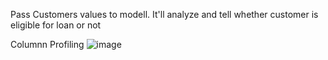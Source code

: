 Pass Customers values to modell. It'll analyze and tell whether customer is eligible for loan or not

Columnn Profiling
![image](https://user-images.githubusercontent.com/50898904/178160948-d33a137c-05b2-40ae-88e6-4aeb08ac2083.png)
